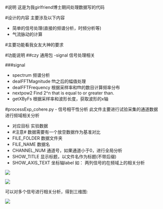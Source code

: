 #说明
这是为我girlfriend博士期间处理数据写的代码

#设计的内容
主要涉及以下内容
- 简单的信号处理(直接的频谱分析，时频分析等)
- 气流脉动的计算

#主要功能看我女友大神的要求

#功能说明
##czy 通用包
-signal 信号处理相关

###signal
- spectrum 频谱分析
- dealFFTMagnitude fft之后的幅值处理
- dealFFTFrequency 根据采样率和fft的数目计算频率分布
- nextpow2 Find 2^n that is equal to or greater than.
- getXByFs 根据采样率和波形长度，获取波形的x轴

#processExp_cohere.py - 信号相干性分析
此文件主要进行试验采集的通道数据进行频域相关分析
- 对应目标 实验数据
- #注意#
    数据需要有一个放空数据作为基准对比
- FILE_FOLDER 数据文件夹
- FILE_NAME 数据名
- CHANNEL_NUM 通道号，如果通道小于0，进行全局分析
- SHOW_TITLE 显示标题，以文件名作为标题(不带后缀)
- SHOW_AXIS_TEXT 坐标轴label
如：
两列信号的在频域上的相关分析

![](https://github.com/czyt1988/DataProcess/raw/master/doc/processExp_cohere/00.png)

![](https://github.com/czyt1988/DataProcess/raw/master/doc/processExp_cohere/01.png)

可以对多个信号进行相关分析，得到三维图:

![](https://github.com/czyt1988/DataProcess/raw/master/doc/processExp_cohere/03.png)
